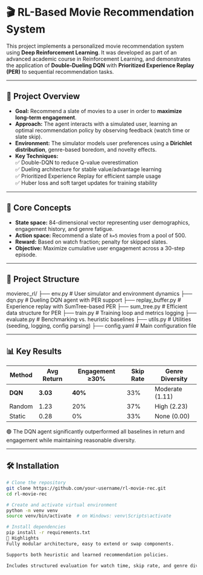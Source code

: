 # 🎬 RL-Based Movie Recommendation System

This project implements a personalized movie recommendation system using **Deep Reinforcement Learning**. It was developed as part of an advanced academic course in Reinforcement Learning, and demonstrates the application of **Double-Dueling DQN** with **Prioritized Experience Replay (PER)** to sequential recommendation tasks.

---

## 🚀 Project Overview

- **Goal:** Recommend a slate of movies to a user in order to **maximize long-term engagement**.
- **Approach:** The agent interacts with a simulated user, learning an optimal recommendation policy by observing feedback (watch time or slate skip).
- **Environment:** The simulator models user preferences using a **Dirichlet distribution**, genre-based boredom, and novelty effects.
- **Key Techniques:**  
  ✅ Double-DQN to reduce Q-value overestimation  
  ✅ Dueling architecture for stable value/advantage learning  
  ✅ Prioritized Experience Replay for efficient sample usage  
  ✅ Huber loss and soft target updates for training stability

---

## 🧠 Core Concepts

- **State space:** 84-dimensional vector representing user demographics, engagement history, and genre fatigue.
- **Action space:** Recommend a slate of `k=5` movies from a pool of 500.
- **Reward:** Based on watch fraction; penalty for skipped slates.
- **Objective:** Maximize cumulative user engagement across a 30-step episode.

---

## 📂 Project Structure

movierec_rl/
├── env.py # User simulator and environment dynamics
├── dqn.py # Dueling DQN agent with PER support
├── replay_buffer.py # Experience replay with SumTree-based PER
├── sum_tree.py # Efficient data structure for PER
├── train.py # Training loop and metrics logging
├── evaluate.py # Benchmarking vs. heuristic baselines
├── utils.py # Utilities (seeding, logging, config parsing)
├── config.yaml # Main configuration file

---

## 📊 Key Results

| Method      | Avg Return | Engagement ≥30% | Skip Rate | Genre Diversity |
|-------------|------------|------------------|-----------|-----------------|
| **DQN**     | **3.03**   | **40%**          | 33%       | Moderate (1.11) |
| Random      | 1.23       | 20%              | 37%       | High (2.23)     |
| Static      | 0.28       | 0%               | 33%       | None (0.00)     |

🟢 The DQN agent significantly outperformed all baselines in return and engagement while maintaining reasonable diversity.

---

## 🛠️ Installation

```bash
# Clone the repository
git clone https://github.com/your-username/rl-movie-rec.git
cd rl-movie-rec

# Create and activate virtual environment
python -m venv venv
source venv/bin/activate  # on Windows: venv\Scripts\activate

# Install dependencies
pip install -r requirements.txt
📌 Highlights
Fully modular architecture, easy to extend or swap components.

Supports both heuristic and learned recommendation policies.

Includes structured evaluation for watch time, skip rate, and genre diversity.

